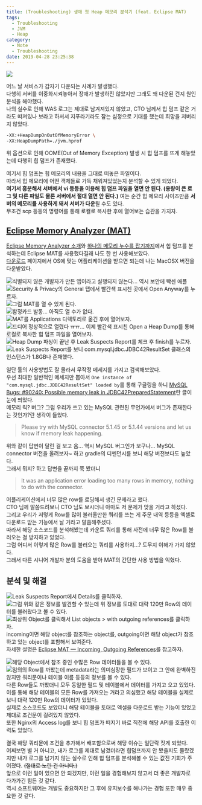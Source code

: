 ```yaml
---
title: (Troubleshooting) 생애 첫 Heap 메모리 분석기 (feat. Eclipse MAT)
tags:
  - Troubleshooting
  - JVM
  - Heap
category:
  - Note
  - Troubleshooting
date: 2019-04-28 23:25:38
---
```


![](thumb.png)

어느 날 서비스가 갑자기 다운되는 사례가 발생했다.  
다행히 서버를 이중화시켜놓아서 장애가 발생하진 않았지만 그래도 왜 다운된 건지 원인 분석을 해야했다.   
나의 실수로 인해 WAS 로그는 제대로 남겨져있지 않았고, CTO 님께서 힙 덤프 같은 거라도 떠져있나 보라고 하셔서 지푸라기라도 잪는 심정으로 기대를 했는데 희망을 저버리지 않았다. 
```bash
-XX:+HeapDumpOnOutOfMemoryError \
-XX:HeapDumpPath=./jvm.hprof
```
위 옵션으로 인해 OOME(Out of Memory Exception) 발생 시 힙 덤프를 뜨게 해놓았는데 다행히 힙 덤프가 존재했다.  

여기서 힙 덤프는 힙 메모리의 내용을 그대로 떠놓은 파일이다.  
따라서 힙 메모리에 어떤 객체들로 가득 채워져있었는지 분석할 수 있게 되었다.  
**여기서 흥분해서 서버에서 vi 등등을 이용해 힙 덤프 파일을 열면 안 된다. (용량이 큰 로그 및 다른 파일도 물론 서버에서 절대 열면 안 된다.)** 
여는 순간 힙 메모리 사이즈만큼 **서버의 메모리를 사용하게 돼서 서버가 다운**될 수도 있다.  
무조건 scp 등등의 명령어를 통해 로컬로 복사한 후에 열어보는 습관을 가지자.

## [Eclipse Memory Analyzer (MAT)](https://www.eclipse.org/mat/)
[Eclipse Memory Analyzer 소개](https://spoqa.github.io/2012/02/06/eclipse-mat.html)와 [하나의 메모리 누수를 잡기까지](https://d2.naver.com/helloworld/1326256)에서 힙 덤프를 분석하는데 Eclipse MAT를 사용했다길래 나도 한 번 사용해보았다.  
[다운로드](https://www.eclipse.org/mat/downloads.php) 페이지에서 OS에 맞는 어플리케이션을 받으면 되는데 나는 MacOSX 버전을 다운받았다.  

![식별되지 않은 개발자가 만든 앱이라고 실행되지 않는다... 역시 보안에 빡센 애플](01.png)  
![Security & Privacy의 General 탭에서 빨간색 표시친 곳에서 Open Anyway를 누르자.](02.png)  
![그럼 MAT를 열 수 있게 된다.](03.png)  
![함정카드 발동... 아직도 열 수가 없다.](04.png)  
![MAT를 Applications 디렉토리로 옮긴 후에 열어보자.](05.png)  
![드디어 정상적으로 열렸다 ㅠㅠ... 이제 빨간색 표시친 Open a Heap Dump를 통해 로컬로 복사한 힙 덤프 파일을 열어보자.](06.png)  
![Heap Dump 파싱이 끝난 후 Leak Suspects Report를 체크 후 finish를 누르자.](07.png)  
![Leak Suspects Report를 보니 com.mysql.jdbc.JDBC42ResultSet 클래스의 인스턴스가 1.8GB나 존재했다.](08.png)  

일단 툴의 사용방법도 잘 몰라서 무작정 메세지를 가지고 검색해보았다.  
우선 최대한 일반적인 메세지만 뽑아서 `One instance of "com.mysql.jdbc.JDBC42ResultSet" loaded by`를 통해 구글링을 하니
[MySQL Bugs: #90240: Possible memory leak in JDBC42PreparedStatement](https://bugs.mysql.com/bug.php?id=90240)란 글이 눈에 띄었다.  
메모리 릭? 버그? 그럼 우리가 쓰고 있는 MySQL 관련된 무언가에서 버그가 존재한다는 것인가?란 생각이 들었다.  
> Please try with MySQL connector 5.1.45 or 5.1.44 versions and let us know if memory leak happening.

위와 같이 답변이 달린 걸 보고 음... 역시 MySQL 버그인가 보구나... MySQL connector 버전을 올려보자~ 하고 gradle의 디펜던시를 보니 해당 버전보다도 높았다.  
그래서 뭐지? 하고 답변을 끝까지 쭉 봤더니
> It was an application error loading too many rows in memory, nothing to do with the connector.

어플리케이션에서 너무 많은 row를 로딩해서 생긴 문제라고 했다.  
CTO 님께 말씀드려보니 CTO 님도 보시더니 아마도 저 문제가 맞을 거라고 하셨다.  
그리고 우리가 저렇게 Row를 많이 불러올만한 쿼리를 쓰는 게 주문 내역 등등을 엑셀로 다운로드 받는 기능에서 날 거라고 말씀해주셨다.  
따라서 해당 소스코드를 분석해봤는데 카운트 쿼리를 통해 사전에 너무 많은 Row를 불러오는 걸 방지하고 있었다.  
그럼 어디서 이렇게 많은 Row를 불러오는 쿼리를 사용하지...? 도무지 이해가 가지 않았다.  
그래서 다른 시니어 개발자 분의 도움을 받아 MAT의 간단한 사용 방법을 익혔다.  

## 분석 및 해결
![Leak Suspects Report에서 Details를 클릭하자.](09.png)
![그럼 위와 같은 정보를 발견할 수 있는데 위 정보를 토대로 대략 120만 Row의 데이터를 불러왔다고 볼 수 있다.](10.png)  
![최상위 Object를 클릭해서 List objects > with outgoing references를 클릭하자.](11.png)  
incoming이면 해당 object를 참조하는 object를, outgoing이면 해당 object가 참조하고 있는 object를 포함해서 보여준다.  
자세한 설명은 [Eclipse MAT — Incoming, Outgoing References](https://dzone.com/articles/eclipse-mat-incoming-outgoing-references)를 참고하자.  

![해당 Object에서 참조 중인 수많은 Row 데이터들을 볼 수 있다.](12.png)  
![임의의 Row를 까봤는데 metadata라는 의미심장한 필드가 보이고 그 안에 완벽하진 않지만 쿼리문이나 테이블 이름 등등의 정보를 볼 수 있다.](13.png)  
다른 Row들도 까봤더니 모두 동일한 필드 및 테이블에서 데이터를 가지고 오고 있었다.  
이를 통해 해당 테이블의 모든 Row를 가져오는 거라고 의심했고 해당 테이블을 실제로 보니 대략 120만 Row의 데이터가 있었다.  
실제로 소스코드도 보았더니 해당 테이블을 토대로 엑셀을 다운로드 받는 기능이 있었고 제대로 조건문이 걸려있지 않았다.  
또한 Nginx의 Access log를 보니 힙 덤프가 떠지기 바로 직전에 해당 API를 호출한 이력도 있었다.

결국 해당 쿼리문에 조건을 추가해서 배포함으로써 해당 이슈는 일단락 짓게 되었다.  
어찌보면 별 거 아니고, 내가 로그를 제대로 남겼더라면 힙덤프까지 안 봤을지도 몰랐겠지만
내가 로그를 남기지 않는 실수로 인해 힙 덤프를 분석해볼 수 있는 값진 기회가 주어졌다. ~~(절대로 노린 건 아니다.)~~  
앞으로 이런 일이 있으면 안 되겠지만, 이런 일을 경험해보지 않고서 더 좋은 개발자로 다가가긴 힘든 것 같다.  
역시 소프트웨어는 개발도 중요하지만 그 후에 유지보수를 해나가는 경험 또한 매우 중요한 것 같다.